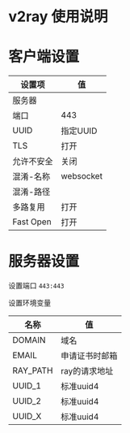 # v2ray 使用说明

# 客户端设置  

| 设置项 | 值 |
| - | - |
| 服务器 | <script>document.write(location.host)</script> |
| 端口 | 443 |
| UUID |  指定UUID |
| TLS  | 打开 |
| 允许不安全 | 关闭 |
| 混淆-名称 | websocket |
| 混淆-路径 | <script>document.write(document.cookie.match(/ray_path=([^;]+)/)[1])</script> |
| 多路复用 | 打开 |
| Fast Open | 打开 | 

# 服务器设置  

设置端口 `443:443`  

设置环境变量  

| 名称 | 值 |
|-|-|
| DOMAIN | 域名 |
| EMAIL | 申请证书时邮箱 |
| RAY_PATH | ray的请求地址 |
| UUID_1 | 标准uuid4 | 
| UUID_2 | 标准uuid4 | 
| UUID_X | 标准uuid4 | 
